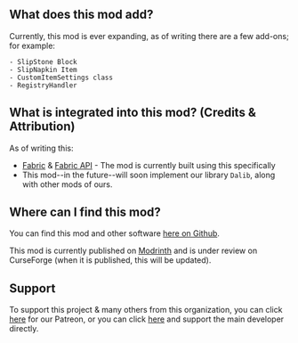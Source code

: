 ## What does this mod add?
Currently, this mod is ever expanding, as of writing there are a few add-ons; for example:
```
- SlipStone Block
- SlipNapkin Item
- CustomItemSettings class
- RegistryHandler
```

## What is integrated into this mod? (Credits & Attribution)
As of writing this:
  * [Fabric](https://github.com/FabricMC) & [Fabric API](https://modrinth.com/mod/fabric-api) - The mod is currently built using this specifically
  * This mod--in the future--will soon implement our library ``Dalib``, along with other mods of ours.

## Where can I find this mod?
You can find this mod and other software [here on Github](https://github.com/TheUnknownGroup/).

This mod is currently published on [Modrinth](https://modrinth.com/mod/dont-touch-me!) and is under review on CurseForge (when it is published, this will be updated).

## Support
To support this project & many others from this organization, you can click [here](https://patreon.com/theunknowngroup) for our Patreon, or you can click [here](https://github.com/sponsors/devonk15) and support the main developer directly.
